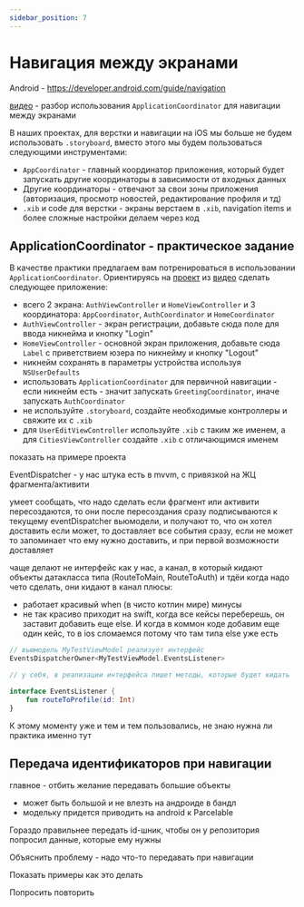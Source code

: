 ```yaml
---
sidebar_position: 7
---
```


# Навигация между экранами

Android - https://developer.android.com/guide/navigation

[видео](https://www.youtube.com/watch?v=Pt9TGFzLVzc) - разбор использования `ApplicationCoordinator` для навигации между экранами

В наших проектах, для верстки и навигации на iOS мы больше не будем использовать `.storyboard`, вместо этого мы будем пользоваться следующими инструментами:
- `AppCoordinator` - главный координатор приложения, который будет запускать другие координаторы в зависимости от входных данных
- Другие координаторы - отвечают за свои зоны приложения (авторизация, просмотр новостей, редактирование профиля и тд)
- `.xib` и code для верстки - экраны верстаем в `.xib`, navigation items и более сложные настройки делаем через код

## ApplicationCoordinator - практическое задание

В качестве практики предлагаем вам потренироваться в использовании `ApplicationCoordinator`. Ориентируясь на [проект](https://github.com/pegurov/CoordinatorsDemo) из [видео](https://www.youtube.com/watch?v=Pt9TGFzLVzc) сделать следующее приложение:
- всего 2 экрана: `AuthViewController` и `HomeViewController` и 3 координатора: `AppCoordinator`, `AuthCoordinator` и `HomeCoordinator`
- `AuthViewController` - экран регистрации, добавьте сюда поле для ввода никнейма и кнопку "Login"
- `HomeViewController` - основной экран приложения, добавьте сюда `Label` с приветствием юзера по никнейму и кнопку "Logout"
- никнейм сохранять в параметры устройства используя `NSUserDefaults`
- использовать `ApplicationCoordinator` для первичной навигации - если никнейм есть - значит запускать `GreetingCoordinator`, иначе запускать `AuthCoordinator`
- не используйте `.storyboard`, создайте необходимые контроллеры и свяжите их с `.xib`
- для `UserEditViewController` используйте `.xib` с таким же именем, а для `CitiesViewController` создайте `.xib` с отличающимся именем


показать на примере проекта

EventDispatcher - у нас штука есть в mvvm, с привязкой на ЖЦ фрагмента/активити

умеет сообщать, что надо сделать
если фрагмент или активити пересоздаются, то они после пересоздания сразу подписываются к текущему eventDispatcher вьюмодели, и получают то, что он хотел доставить
если может, то доставляет все события сразу, если не может то запоминает что ему нужно доставить, и при первой возможности доставляет


чаще делают не интерфейс как у нас, а канал, в который кидают объекты датакласса типа (RouteToMain, RouteToAuth) и тдёи когда надо чето сделать, они кидают в канал
плюсы:
- работает красивый when (в чисто котлин мире)
минусы  
- не так красиво приходит на swift, когда все кейсы переберешь, он заставит добавить еще else. И когда в коммон коде добавим еще один кейс, то в ios сломаемся потому что там типа else уже есть

```kotlin 
// вьюмодель MyTestViewModel реализует интерфейс
EventsDispatcherOwner<MyTestViewModel.EventsListener>

// у себя, в реализации интерфейса пишет методы, которые будет кидать

interface EventsListener {
    fun routeToProfile(id: Int)
}
```
К этому моменту уже и тем и тем пользовались, не знаю нужна ли практика именно тут

## Передача идентификаторов при навигации

главное - отбить желание передавать большие объекты
- может быть большой и не влезть на андроиде в бандл
- модельку придется приводить на android к Parcelable

Гораздо правильнее передать id-шник, чтобы он у репозитория попросил данные, которые ему нужны  

Объяснить проблему - надо что-то передавать при навигации

Показать примеры как это делать 

Попросить повторить 